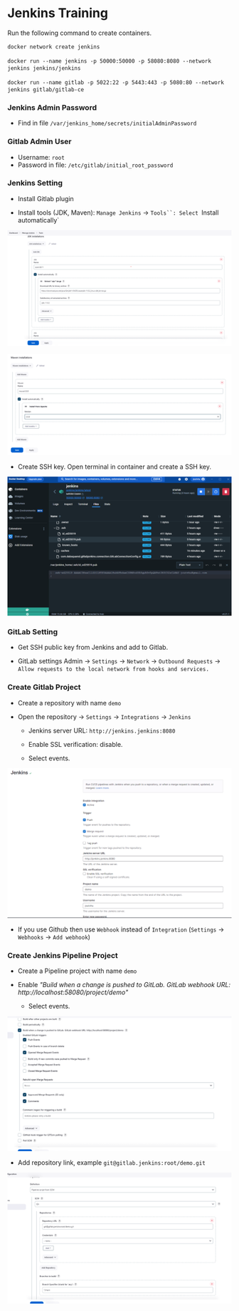 # Jenkins Training

Run the following command to create containers.

```
docker network create jenkins

docker run --name jenkins -p 50000:50000 -p 58080:8080 --network jenkins jenkins/jenkins

docker run --name gitlab -p 5022:22 -p 5443:443 -p 5080:80 --network jenkins gitlab/gitlab-ce
```

### Jenkins Admin Password

- Find in file `/var/jenkins_home/secrets/initialAdminPassword`

### Gitlab Admin User

- Username: `root`
- Password in file: `/etc/gitlab/initial_root_password`

### Jenkins Setting

- Install Gitlab plugin

- Install tools (JDK, Maven): `Manage Jenkins` -> `Tools``: Select `Install automatically`

![image](doc/Screenshot%202023-07-16%20010405.png)

![image](doc/Screenshot%202023-07-16%20010525.png)

- Create SSH key. Open terminal in container and create a SSH key.

![image](doc/Screenshot%202023-07-16%20011323.png)

### GitLab Setting

- Get SSH public key from Jenkins and add to Gitlab.

- GitLab settings Admin -> `Settings` -> `Network` -> `Outbound Requests` -> `Allow requests to the local network from hooks and services.`

### Create Gitlab Project

- Create a repository with name `demo`

- Open the repository -> `Settings` -> `Integrations` -> `Jenkins`

  - Jenkins server URL: `http://jenkins.jenkins:8080`

  - Enable SSL verification: disable.

  - Select events.

![image](doc/Screenshot%202023-07-16%20010734.png)

- If you use Github then use `Webhook` instead of `Integration` (`Settings` -> `Webhooks` -> `Add webhook`)

### Create Jenkins Pipeline Project

- Create a Pipeline project with name `demo`

- Enable _"Build when a change is pushed to GitLab. GitLab webhook URL: http://localhost:58080/project/demo"_

  - Select events.

![image](doc/Screenshot%202023-07-16%20010615.png)

- Add repository link, example `git@gitlab.jenkins:root/demo.git`

![image](doc/Screenshot%202023-07-16%20010649.png)
